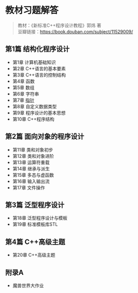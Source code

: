 # 教材习题解答

> 教材：《新标准C++程序设计教程》郭炜 著  
> 豆瓣链接：<https://book.douban.com/subject/11529009/>

## 第1篇 结构化程序设计
* 第1章 计算机基础知识
* 第2章 C++语言的基本要素
* 第3章 C++语言的控制结构
* 第4章 函数
* 第5章 数组
* 第6章 字符串
* 第7章 [指针](exercises/07_pointer.md)
* 第8章 自定义数据类型
* 第9章 程序设计的基本思想
* 第10章 C++程序结构

## 第2篇 面向对象的程序设计
* 第11章 类和对象初步
* 第12章 类和对象进阶
* 第13章 运算符重载
* 第14章 继承与派生
* 第15章 多态与虚函数
* 第16章 输入输出流
* 第17章 文件操作

## 第3篇 泛型程序设计
* 第18章 泛型程序设计与模板
* 第19章 标准模板库STL

## 第4篇 C++高级主题
* 第20章 C++高级主题

## 附录A 
* 魔兽世界大作业

